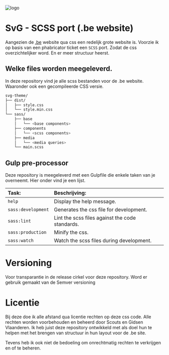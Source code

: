 ![logo](https://github.com/Tjoosten/SVG-scss/repo-assets/logo.jpg)

# SvG - SCSS port (.be website)

Aangezien de [.be](http://www.scoutsengidsenvlaanderen.be) website qua css een redelijk grote website is. 
Voorzie ik op basis van een phabricator ticket een `SCSS` port. Zodat de css overzichtelijker word. En er meer structuur heerst.

## Welke files worden meegeleverd. 

In deze repository vind je alle scss bestanden voor de .be website. Waaronder ook een gecompileerde CSS versie. 

```bash
svg-theme/
├── dist/
│   ├── style.css
│   └── style.min.css
└── sass/
    ├── base
    │   └── <base components>
    ├── components 
    │   └── <scss components>
    ├── media
    │   └── <media queries>
    └── main.scss
```

## Gulp pre-processor

Deze repository is meegeleverd met een Gulpfile die enkele taken van je overneemt. Hier onder vind je een lijst. 

| Task:                  | Beschrijving:                                   |
| :--------------------- | :---------------------------------------------- |
| `help`                 | Display the help message.                       | 
| `sass:development`     | Generates the css file for development.         |
| `sass:lint`            | Lint the scss files against the code standards. |
| `sass:production`      | Minify the css.                                 |
| `sass:watch`           | Watch the scss files during development.        |

# Versioning 

Voor transparantie in de release cirkel voor deze repository. Word er gebruik gemaakt van de Semver versioning 

# Licentie 

Bij deze doe ik alle afstand qua licentie rechten op deze css code. Alle rechten worden voorbehouden
en beheerd door Scouts en Gidsen Vlaanderen. Ik heb juist deze repository ontwikkeld met als doel hun te helpen 
met het brengen van structuur in hun layout voor de .be site. 

Tevens heb ik ook niet de bedoeling om onrechtmatig rechten te verkrijgen en of te beheren. 

